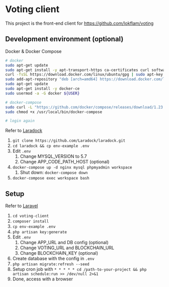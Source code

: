 # Voting client
This project is the front-end client for https://github.com/lokflam/voting

## Development environment (optional)
Docker & Docker Compose
```bash
# docker
sudo apt-get update
sudo apt-get install -y apt-transport-https ca-certificates curl software-properties-common
curl -fsSL https://download.docker.com/linux/ubuntu/gpg | sudo apt-key add -
sudo add-apt-repository "deb [arch=amd64] https://download.docker.com/linux/ubuntu $(lsb_release -cs) stable"
sudo apt-get update
sudo apt-get install -y docker-ce
sudo usermod -a -G docker ${USER}

# docker-compose
sudo curl -L "https://github.com/docker/compose/releases/download/1.23.1/docker-compose-$(uname -s)-$(uname -m)" -o /usr/local/bin/docker-compose
sudo chmod +x /usr/local/bin/docker-compose

# login again
```
Refer to [Laradock](https://laradock.io/)
1. `git clone https://github.com/Laradock/laradock.git`
1. `cd laradock && cp env-example .env`
1. Edit `.env`
    1. Change MYSQL_VERSION to 5.7
    1. Change APP_CODE_PATH_HOST (optional)
1. `docker-compose up -d nginx mysql phpmyadmin workspace`
    1. Shut down: `docker-compose down`
1. `docker-compose exec workspace bash`

## Setup
Refer to [Laravel](https://laravel.com/)
1. `cd voting-client`
1. `composer install`
1. `cp env-example .env`
1. `php artisan key:generate`
1. Edit `.env`
    1. Change APP_URL and DB config (optional)
    1. Change VOTING_URL and BLOCKCHAIN_URL
    1. Change BLOCKCHAIN_KEY (optional)
1. Create database with the config in `.env`
1. `php artisan migrate:refresh --seed`
1. Setup cron job with `* * * * * cd /path-to-your-project && php artisan schedule:run >> /dev/null 2>&1`
1. Done, access with a browser
